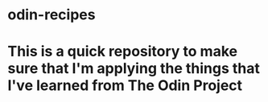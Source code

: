 # odin-recipes
# This is a quick repository to make sure that I'm applying the things that I've learned from The Odin Project